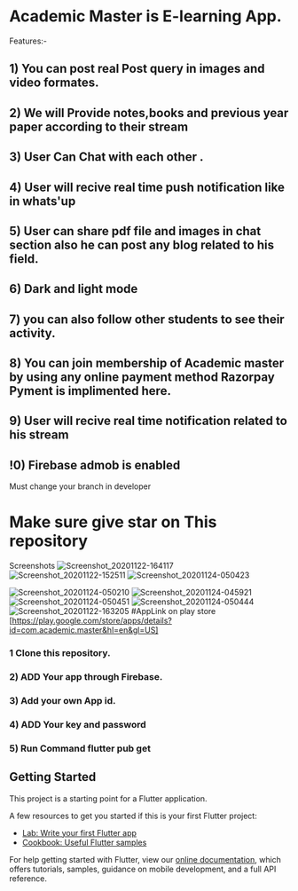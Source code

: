 
# Academic Master is E-learning App.
Features:-
## 1) You can post real Post query in images and video formates.
## 2) We will Provide notes,books and previous year paper according to their stream
## 3) User Can Chat with each other .
## 4) User will recive real time push notification like in whats'up
## 5) User can share pdf file and images in chat section also he can post any blog related to his field.
## 6) Dark and light mode 
## 7) you can also follow other students to see their activity.
## 8) You can join membership of Academic master by using any online payment method Razorpay Pyment is implimented here.
## 9) User will recive real time notification related to his stream
## !0) Firebase admob is enabled

Must change your branch in developer 

# Make sure give star on This repository
Screenshots
![Screenshot_20201122-164117](https://user-images.githubusercontent.com/57305134/100026790-75c37e80-2e11-11eb-9685-7abf2cebd48c.png)
![Screenshot_20201122-152511](https://user-images.githubusercontent.com/57305134/100026837-883db800-2e11-11eb-8a5e-ca057ec8639c.png)
![Screenshot_20201124-050423](https://user-images.githubusercontent.com/57305134/100027369-a7891500-2e12-11eb-992f-b82c87acf2fb.png)


![Screenshot_20201124-050210](https://user-images.githubusercontent.com/57305134/100027177-4a8d5f00-2e12-11eb-829d-d994c5037d71.png)
![Screenshot_20201124-045921](https://user-images.githubusercontent.com/57305134/100027186-50834000-2e12-11eb-8054-02d2f4ac34d5.png)
![Screenshot_20201124-050451](https://user-images.githubusercontent.com/57305134/100027383-b1ab1380-2e12-11eb-984e-13f78347d9d1.png)
![Screenshot_20201124-050444](https://user-images.githubusercontent.com/57305134/100027396-b96ab800-2e12-11eb-99e3-6d2623670b94.png)
![Screenshot_20201122-163205](https://user-images.githubusercontent.com/57305134/100027441-d0110f00-2e12-11eb-80ac-964c46504394.png)
#AppLink on play store
[https://play.google.com/store/apps/details?id=com.academic.master&hl=en&gl=US]


### 1 Clone this repository.
### 2) ADD Your app through Firebase.
### 3) Add your own App id.
### 4) ADD Your key and password
### 5) Run Command flutter pub get

## Getting Started

This project is a starting point for a Flutter application.

A few resources to get you started if this is your first Flutter project:

- [Lab: Write your first Flutter app](https://flutter.dev/docs/get-started/codelab)
- [Cookbook: Useful Flutter samples](https://flutter.dev/docs/cookbook)

For help getting started with Flutter, view our
[online documentation](https://flutter.dev/docs), which offers tutorials,
samples, guidance on mobile development, and a full API reference.
